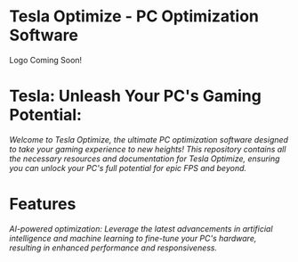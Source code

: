 # Tesla Optimize - PC Optimization Software

Logo Coming Soon!

# Tesla: Unleash Your PC's Gaming Potential:

*Welcome to Tesla Optimize, the ultimate PC optimization software designed to take your gaming experience to new heights! This repository contains all the necessary resources and documentation for Tesla Optimize, ensuring you can unlock your PC's full potential for epic FPS and beyond.*

# Features

*AI-powered optimization: Leverage the latest advancements in artificial intelligence and machine learning to fine-tune your PC's hardware, resulting in enhanced performance and responsiveness.*

